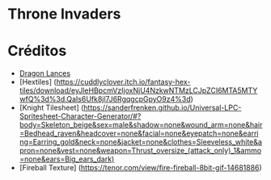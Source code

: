 # Throne Invaders

# Créditos
- [Dragon Lances](https://opengameart.org/content/dragon-lances)
- [Hextiles] (https://cuddlyclover.itch.io/fantasy-hex-tiles/download/eyJleHBpcmVzIjoxNjU4NzkwNTMzLCJpZCI6MTA5MTYwfQ%3d%3d.QaIs6Ufk8jl7J6RgqgcpGpyO9z4%3d)
- [Knight Tilesheet] (https://sanderfrenken.github.io/Universal-LPC-Spritesheet-Character-Generator/#?body=Skeleton_beige&sex=male&shadow=none&wound_arm=none&hair=Bedhead_raven&headcover=none&facial=none&eyepatch=none&earring=Earring_gold&neck=none&jacket=none&clothes=Sleeveless_white&apron=none&vest=none&weapon=Thrust_oversize_(attack_only)_1&ammo=none&ears=Big_ears_dark)
- [Fireball Texture] (https://tenor.com/view/fire-fireball-8bit-gif-14681886)
